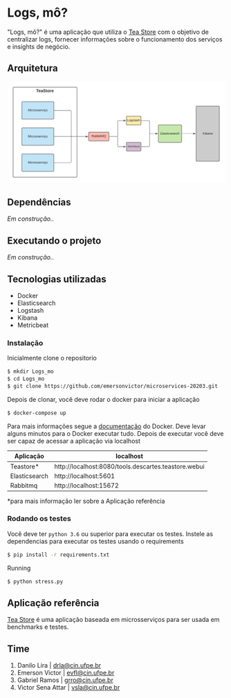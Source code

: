 # Logs, mô?

"Logs, mô?" é uma aplicação que utiliza o [Tea Store](https://github.com/DescartesResearch/TeaStore) com o objetivo de centralizar logs, fornecer informações sobre o funcionamento dos serviços e insights de negócio.

## Arquitetura
![Arquitetura do projeto, que utiliza docker e elk stack, junto aos microsserviços da aplicação TeaStore](./assets/arquitetura2.jpeg)

## Dependências
*Em construção..*

## Executando o projeto
*Em construção..*

## Tecnologias utilizadas
* Docker
* Elasticsearch
* Logstash
* Kibana
* Metricbeat

### Instalação

Inicialmente clone o repositorio

```sh
$ mkdir Logs_mo
$ cd Logs_mo
$ git clone https://github.com/emersonvictor/microservices-20203.git
```

Depois de clonar, você deve rodar o docker para iniciar a aplicação

```sh
$ docker-compose up 
```
Para mais informações segue a [documentação](https://docs.docker.com/) do Docker.
Deve levar alguns minutos para o Docker executar tudo. 
Depois de executar você deve ser capaz de acessar a aplicação via localhost

| Aplicação | localhost |
| ------ | ------ |
| Teastore* | http://localhost:8080/tools.descartes.teastore.webui|
| Elasticsearch | http://localhost:5601 |
| Rabbitmq | http://localhost:15672 |

*para mais informação ler sobre a Aplicação referência

### Rodando os testes

Você deve ter `python 3.6` ou superior para executar os testes. 
Instele as dependencias para executar os testes usando o requirements

```sh
$ pip install -r requirements.txt
```

Running

```sh
$ python stress.py 
```

## Aplicação referência
[Tea Store](https://github.com/DescartesResearch/TeaStore) é uma aplicação baseada em microsserviços para ser usada em benchmarks e testes.

## Time
1. Danilo Lira | <drla@cin.ufpe.br>
2. Emerson Victor | <evfl@cin.ufpe.br>
3. Gabriel Ramos | <grro@cin.ufpe.br>
4. Victor Sena Attar | <vsla@cin.ufpe.br>

